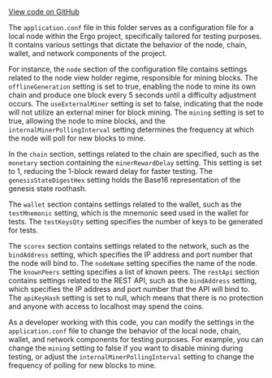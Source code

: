 [View code on GitHub](https://github.com/ergoplatform/ergo/.autodoc/docs/json/target/streams/_global/assemblyOption/_global/streams/assembly/d1611456b2abd81a733bfc1664ba7823fb3afeb4_dir/node1)

The `application.conf` file in this folder serves as a configuration file for a local node within the Ergo project, specifically tailored for testing purposes. It contains various settings that dictate the behavior of the node, chain, wallet, and network components of the project.

For instance, the `node` section of the configuration file contains settings related to the node view holder regime, responsible for mining blocks. The `offlineGeneration` setting is set to true, enabling the node to mine its own chain and produce one block every 5 seconds until a difficulty adjustment occurs. The `useExternalMiner` setting is set to false, indicating that the node will not utilize an external miner for block mining. The `mining` setting is set to true, allowing the node to mine blocks, and the `internalMinerPollingInterval` setting determines the frequency at which the node will poll for new blocks to mine.

In the `chain` section, settings related to the chain are specified, such as the `monetary` section containing the `minerRewardDelay` setting. This setting is set to 1, reducing the 1-block reward delay for faster testing. The `genesisStateDigestHex` setting holds the Base16 representation of the genesis state roothash.

The `wallet` section contains settings related to the wallet, such as the `testMnemonic` setting, which is the mnemonic seed used in the wallet for tests. The `testKeysQty` setting specifies the number of keys to be generated for tests.

The `scorex` section contains settings related to the network, such as the `bindAddress` setting, which specifies the IP address and port number that the node will bind to. The `nodeName` setting specifies the name of the node. The `knownPeers` setting specifies a list of known peers. The `restApi` section contains settings related to the REST API, such as the `bindAddress` setting, which specifies the IP address and port number that the API will bind to. The `apiKeyHash` setting is set to null, which means that there is no protection and anyone with access to localhost may spend the coins.

As a developer working with this code, you can modify the settings in the `application.conf` file to change the behavior of the local node, chain, wallet, and network components for testing purposes. For example, you can change the `mining` setting to false if you want to disable mining during testing, or adjust the `internalMinerPollingInterval` setting to change the frequency of polling for new blocks to mine.

